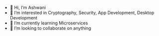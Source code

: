 - 👋 Hi, I’m Ashwani
- 👀 I’m interested in Cryptography, Security, App Development, Desktop Development
- 🌱 I’m currently learning Microservices
- 💞️ I’m looking to collaborate on anything

<!---
ashwani762/ashwani762 is a ✨ special ✨ repository because its `README.md` (this file) appears on your GitHub profile.
You can click the Preview link to take a look at your changes.
--->
